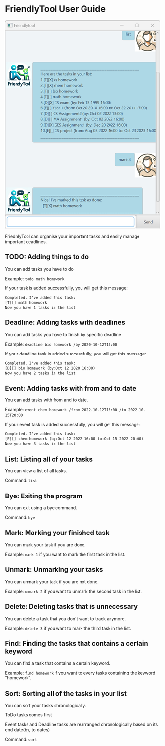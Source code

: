 # FriendlyTool User Guide


![FriendlyTool's Ui](Ui.png)


FriednlyTool can organise your important tasks and easily manage important deadlines.

## TODO: Adding things to do

You can add tasks you have to do

Example: `todo math homework`

If your task is added successfully, you will get this message:

```
Completed. I've added this task:
[T][] math homework
Now you have 1 tasks in the list
```

## Deadline: Adding tasks with deadlines

You can add tasks you have to finish by specific deadline

Example: `deadline bio homework /by 2020-10-12T16:00`

If your deadline task is added successfully, you will get this message:

```
Completed. I've added this task:
[D][] bio homework (by:Oct 12 2020 16:00)
Now you have 2 tasks in the list
```


## Event: Adding tasks with from and to date

You can add tasks with from and to date.

Example: `event chem homework /from 2022-10-12T16:00 /to 2022-10-15T20:00`

If your event task is added successfully, you will get this message:

```
Completed. I've added this task:
[E][] chem homework (by:Oct 12 2022 16:00 to:Oct 15 2022 20:00)
Now you have 3 tasks in the list
```
## List: Listing all of your tasks

You can view a list of all tasks.

Command: `list`

## Bye: Exiting the program

You can exit using a bye command.

Command: `bye`

## Mark: Marking your finished task

You can mark your task if you are done.

Example: `mark 1` if you want to mark the first task in the list.

## Unmark: Unmarking your tasks

You can unmark your task if you are not done.

Example: `unmark 2` if you want to unmark the second task in the list.

## Delete: Deleting tasks that is unnecessary

You can delete a task that you don't want to track anymore.

Example: `delete 3` if you want to mark the third task in the list.

## Find: Finding the tasks that contains a certain keyword

You can find a task that contains a certain keyword.

Example: `find homework` if you want to every tasks containing the keyword "homework".

## Sort: Sorting all of the tasks in your list

You can sort your tasks chronologically.

ToDo tasks comes first

Event tasks and Deadline tasks are rearranged chronologically based on its end date(by, to dates)

Command: `sort`